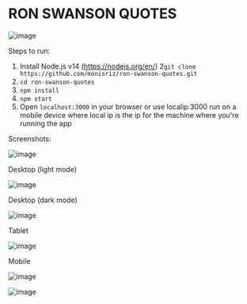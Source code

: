 # **RON SWANSON QUOTES**

![image](https://gogocosplay.com/wp-content/uploads/2018/12/ron-swanson.jpg)


Steps to run:
1. Install Node.js v14 (https://nodejs.org/en/)
2```git clone https://github.com/monisriz/ron-swanson-quotes.git```
3. ```cd ron-swanson-quotes```
4. ```npm install```
5. ```npm start```
6. Open ```localhost:3000``` in your browser or use localip:3000 run on a mobile device where local ip is the ip for the machine where you're running the app


Screenshots:

![image](https://i.pinimg.com/originals/47/4b/b5/474bb51f05a33360d70f18cbde9fd18c.gif)


Desktop (light mode)

![image](https://user-images.githubusercontent.com/14898578/119354839-251aca00-bc6a-11eb-897c-e2de7a5de706.png)

Desktop (dark mode)

![image](https://user-images.githubusercontent.com/14898578/119354916-3b288a80-bc6a-11eb-8cf6-f36d428fe340.png)


Tablet

![image](https://user-images.githubusercontent.com/14898578/119355073-7034dd00-bc6a-11eb-9f3a-7670cf77e528.png)

Mobile

![image](https://user-images.githubusercontent.com/14898578/119355040-6317ee00-bc6a-11eb-9c81-9a498a8d9d71.png)


![image](https://media1.tenor.com/images/65c85fa313ccd694c8116046df65cd4c/tenor.gif?itemid=5020199)
